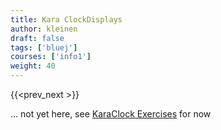 ```yaml
---
title: Kara ClockDisplays
author: kleinen
draft: false
tags: ['bluej']
courses: ['info1']
weight: 40
---
```


{{<prev_next >}}

... not yet here, see [KaraClock Exercises](/classes/ws2023/info1/labs/karaclock-complete/) for now